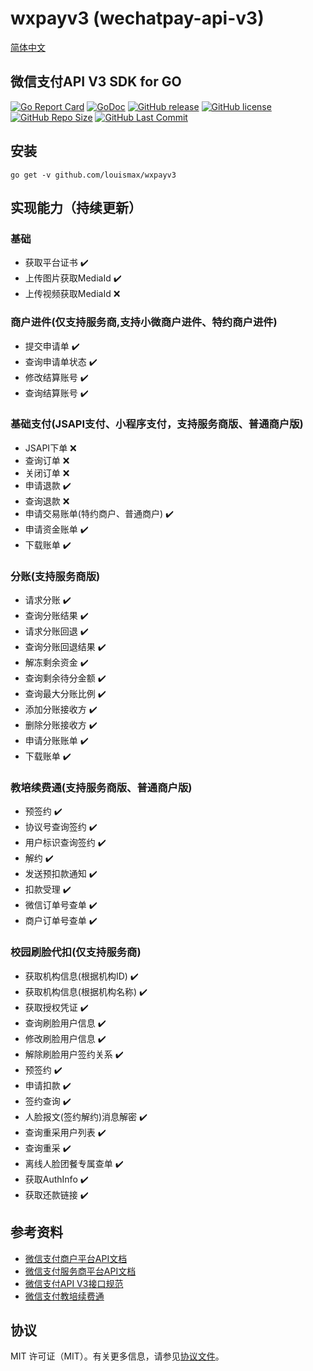 # wxpayv3 (wechatpay-api-v3)
[简体中文](README.md)
## 微信支付API V3 SDK for GO

[![Go Report Card](https://goreportcard.com/badge/github.com/louismax/wxpayv3)](https://goreportcard.com/report/github.com/louismax/wxpayv3)
[![GoDoc](https://godoc.org/github.com/louismax/wxpayv3?status.svg)](https://godoc.org/github.com/louismax/wxpayv3)
[![GitHub release](https://img.shields.io/github/tag/louismax/wxpayv3.svg)](https://github.com/louismax/wxpayv3/releases)
[![GitHub license](https://img.shields.io/github/license/louismax/wxpayv3.svg)](https://github.com/louismax/wxpayv3/blob/master/LICENSE)
[![GitHub Repo Size](https://img.shields.io/github/repo-size/louismax/wxpayv3.svg)](https://img.shields.io/github/repo-size/louismax/wxpayv3.svg)
[![GitHub Last Commit](https://img.shields.io/github/last-commit/louismax/wxpayv3.svg)](https://img.shields.io/github/last-commit/louismax/wxpayv3.svg)

## 安装
`go get -v github.com/louismax/wxpayv3`

## 实现能力（持续更新）
### 基础
- 获取平台证书  ✔️
- 上传图片获取MediaId  ✔️
- 上传视频获取MediaId  ❌

### 商户进件(仅支持服务商,支持小微商户进件、特约商户进件)
- 提交申请单  ✔️
- 查询申请单状态  ✔️
- 修改结算账号  ✔️
- 查询结算账号  ✔️

### 基础支付(JSAPI支付、小程序支付，支持服务商版、普通商户版)
- JSAPI下单  ❌
- 查询订单  ❌
- 关闭订单  ❌
- 申请退款  ✔️
- 查询退款  ❌
- 申请交易账单(特约商户、普通商户)  ✔️
- 申请资金账单  ✔️
- 下载账单  ✔️

### 分账(支持服务商版)
- 请求分账  ✔️
- 查询分账结果  ✔️
- 请求分账回退  ✔️
- 查询分账回退结果  ✔️
- 解冻剩余资金  ✔️
- 查询剩余待分金额  ✔️
- 查询最大分账比例  ✔️
- 添加分账接收方  ✔️
- 删除分账接收方  ✔️
- 申请分账账单  ✔️
- 下载账单  ✔️

### 教培续费通(支持服务商版、普通商户版)
- 预签约  ✔️
- 协议号查询签约  ✔️
- 用户标识查询签约  ✔️
- 解约  ✔️
- 发送预扣款通知  ✔️
- 扣款受理  ✔️
- 微信订单号查单  ✔️
- 商户订单号查单  ✔️

### 校园刷脸代扣(仅支持服务商)
- 获取机构信息(根据机构ID)  ✔️
- 获取机构信息(根据机构名称)  ✔️
- 获取授权凭证  ✔️
- 查询刷脸用户信息  ✔️
- 修改刷脸用户信息  ✔️
- 解除刷脸用户签约关系  ✔️
- 预签约  ✔️
- 申请扣款  ✔️
- 签约查询  ✔️
- 人脸报文(签约解约)消息解密  ✔️
- 查询重采用户列表  ✔️
- 查询重采  ✔️
- 离线人脸团餐专属查单  ✔️
- 获取AuthInfo  ✔️
- 获取还款链接  ✔️







## 参考资料
* [微信支付商户平台API文档](https://pay.weixin.qq.com/wiki/doc/apiv3/index.shtml)
* [微信支付服务商平台API文档](https://pay.weixin.qq.com/wiki/doc/apiv3_partner/index.shtml)
* [微信支付API V3接口规范](https://pay.weixin.qq.com/wiki/doc/apiv3_partner/wechatpay/wechatpay-1.shtml)
* [微信支付教培续费通](https://pay.weixin.qq.com/wiki/doc/apiv3/wxpay/edu-papay/chapter1_1.shtml)

## 协议
MIT 许可证（MIT）。有关更多信息，请参见[协议文件](LICENSE)。

